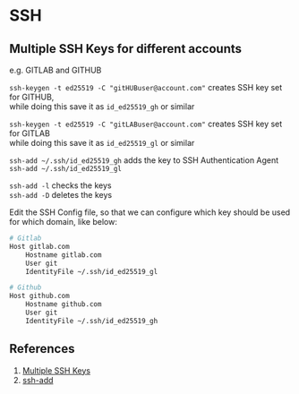 # SSH

## Multiple SSH Keys for different accounts

e.g. GITLAB and GITHUB

`ssh-keygen -t ed25519 -C "gitHUBuser@account.com"` creates SSH key set for GITHUB,  
while doing this save it as `id_ed25519_gh` or similar

`ssh-keygen -t ed25519 -C "gitLABuser@account.com"` creates SSH key set for GITLAB  
while doing this save it as `id_ed25519_gl` or similar

`ssh-add ~/.ssh/id_ed25519_gh` adds the key to SSH Authentication Agent  
`ssh-add ~/.ssh/id_ed25519_gl`  

`ssh-add -l` checks the keys  
`ssh-add -D` deletes the keys  

Edit the SSH Config file, so that we can configure which key should be used for which domain, like below:  

```bash
# Gitlab
Host gitlab.com
    Hostname gitlab.com
    User git
    IdentityFile ~/.ssh/id_ed25519_gl

# Github
Host github.com
    Hostname github.com
    User git
    IdentityFile ~/.ssh/id_ed25519_gh
```

## References

1. [Multiple SSH Keys](https://gist.github.com/jexchan/2351996)
2. [ssh-add](https://www.ssh.com/ssh/add)
